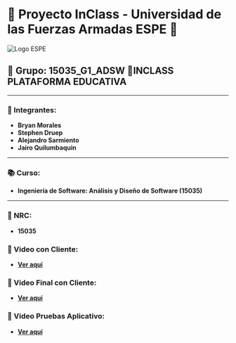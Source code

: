 # 📘 Proyecto InClass - Universidad de las Fuerzas Armadas ESPE 📘

![Logo ESPE](https://upload.wikimedia.org/wikipedia/commons/2/27/Logo_ESPE.png)


## 🌟 Grupo: 15035_G1_ADSW 🌟INCLASS PLATAFORMA EDUCATIVA

---

### 👥 Integrantes:
- **Bryan Morales**
- **Stephen Druep**
- **Alejandro Sarmiento**
- **Jairo Quilumbaquin**

---

### 📚 Curso:
- **Ingeniería de Software: Análisis y Diseño de Software (15035)**

---

### 🔢 NRC:
- **15035**

### 🎥 Video con Cliente:
- **[Ver aquí](https://youtu.be/UWoSYQ-sTgw)**
  
### 🎥 Video Final con Cliente:
- **[Ver aquí](https://youtu.be/cLvONoOToAE)**

### 🎥 Video Pruebas Aplicativo:
- **[Ver aquí](https://youtu.be/uFO49MeyGeA)**
